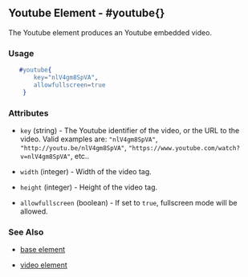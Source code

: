 <!-- dash: #youtube | Element | ###:Section -->



## Youtube Element - #youtube{}

The Youtube element produces an Youtube embedded video.

### Usage

```erlang
   #youtube{
	   key="nlV4gm8SpVA",
	   allowfullscreen=true
	}

```

### Attributes

* `key` (string) - The Youtube identifier of the video, or the URL to the
 video. Valid examples are: `"nlV4gm8SpVA"`, `"http://youtu.be/nlV4gm8SpVA"`,
 `"https://www.youtube.com/watch?v=nlV4gm8SpVA"`, etc..

* `width` (integer) - Width of the video tag.

* `height` (integer) - Height of the video tag.

* `allowfullscreen` (boolean) - If set to `true`, fullscreen mode will be allowed.

### See Also

*  [base element](./element_base.md)

*  [video element](./video.md)
